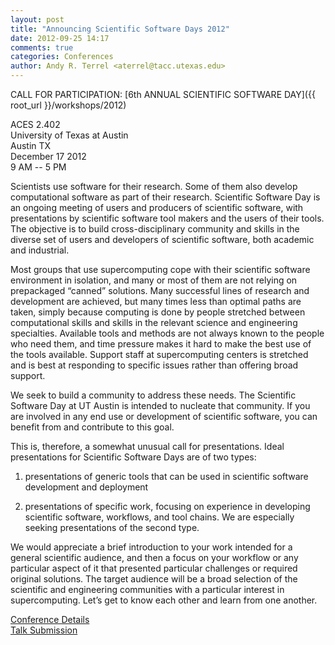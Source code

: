 ```yaml
---
layout: post
title: "Announcing Scientific Software Days 2012"
date: 2012-09-25 14:17
comments: true
categories: Conferences
author: Andy R. Terrel <aterrel@tacc.utexas.edu>
---
```


CALL FOR PARTICIPATION: [6th ANNUAL SCIENTIFIC SOFTWARE DAY]({{ root_url }}/workshops/2012)

ACES 2.402  
University of Texas at Austin  
Austin TX  
December 17 2012  
9 AM -- 5 PM 

Scientists use software for their research. Some of them also develop
computational software as part of their research. Scientific Software
Day is an ongoing meeting of users and producers of scientific
software, with presentations by scientific software tool makers and
the users of their tools. The objective is to build cross-disciplinary
community and skills in the diverse set of users and developers of
scientific software, both academic and industrial.
 
Most groups that use supercomputing cope with their scientific
software environment in isolation, and many or most of them are not
relying on prepackaged “canned” solutions. Many successful lines of
research and development are achieved, but many times less than
optimal paths are taken, simply because computing is done by people
stretched between computational skills and skills in the relevant
science and engineering specialties. Available tools and methods are
not always known to the people who need them, and time pressure makes
it hard to make the best use of the tools available. Support staff at
supercomputing centers is stretched and is best at responding to
specific issues rather than offering broad support.
 
We seek to build a community to address these needs. The Scientific
Software Day at UT Austin is intended to nucleate that community. If
you are involved in any end use or development of scientific software,
you can benefit from and contribute to this goal.
 
This is, therefore, a somewhat unusual call for presentations. Ideal
presentations for Scientific Software Days are of two types: 

1. presentations of generic tools that can be used in scientific
software development and deployment 

2. presentations of specific work, focusing on experience in
developing scientific software, workflows, and tool chains. We are
especially seeking presentations of the second type.
 
We would appreciate a brief introduction to your work intended for a
general scientific audience, and then a focus on your workflow or any
particular aspect of it that presented particular challenges or
required original solutions. The target audience will be a broad
selection of the scientific and engineering communities with a
particular interest in supercomputing. Let’s get to know each other
and learn from one another.

[Conference Details]({{root_url}}/workshops/2012)  
[Talk Submission](https://docs.google.com/spreadsheet/viewform?formkey=dHVQWmYtb2ZCeGdyckNVSThKenpPRVE6MQ)
